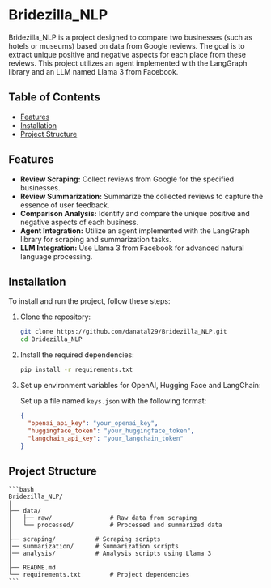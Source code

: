 # Bridezilla_NLP

Bridezilla_NLP is a project designed to compare two businesses (such as hotels or museums) based on data from Google reviews. The goal is to extract unique positive and negative aspects for each place from these reviews. This project utilizes an agent implemented with the LangGraph library and an LLM named Llama 3 from Facebook.

## Table of Contents

- [Features](#features)
- [Installation](#installation)
- [Project Structure](#project-structure)


## Features

- **Review Scraping:** Collect reviews from Google for the specified businesses.
- **Review Summarization:** Summarize the collected reviews to capture the essence of user feedback.
- **Comparison Analysis:** Identify and compare the unique positive and negative aspects of each business.
- **Agent Integration:** Utilize an agent implemented with the LangGraph library for scraping and summarization tasks.
- **LLM Integration:** Use Llama 3 from Facebook for advanced natural language processing.

## Installation

To install and run the project, follow these steps:

1. Clone the repository:

    ```bash
    git clone https://github.com/danatal29/Bridezilla_NLP.git
    cd Bridezilla_NLP
    ```

2. Install the required dependencies:

    ```bash
    pip install -r requirements.txt
    ```

3. Set up environment variables for OpenAI, Hugging Face and LangChain:
   
   Set up a file named `keys.json` with the following format:

   ```json
   {
     "openai_api_key": "your_openai_key",
     "huggingface_token": "your_huggingface_token",
     "langchain_api_key": "your_langchain_token"
   }


## Project Structure

    ```bash
    Bridezilla_NLP/
    │
    ├── data/
    │   ├── raw/                # Raw data from scraping
    │   └── processed/          # Processed and summarized data
    │
    ├── scraping/           # Scraping scripts
    │── summarization/      # Summarization scripts
    │── analysis/           # Analysis scripts using Llama 3
    │
    ├── README.md
    └── requirements.txt        # Project dependencies
    ```
